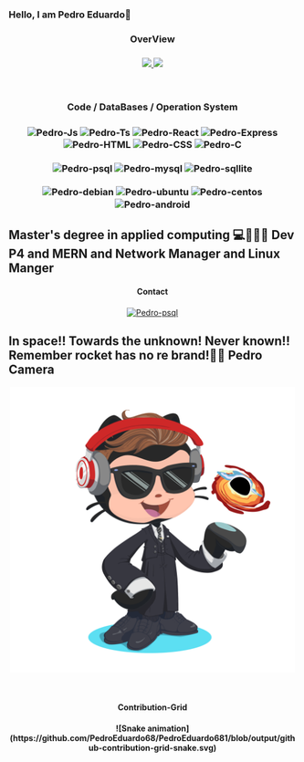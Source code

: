 ### Hello, I am Pedro Eduardo👋

<div align="center"> <h3>OverView <h3>
  <a href="https://github.com/PedroEduardo68" >
  <img height="180em" src="https://github-readme-stats.vercel.app/api?username=PedroEduardo68&show_icons=true&theme=tokyonight&include_all_commits=true&count_private=true"/ >
  <img height="180em" src="https://github-readme-stats.vercel.app/api/top-langs/?username=PedroEduardo68&layout=compact&langs_count=7&theme=tokyonight"/>
  </a>
</div>

<div align="center"><br> <h3>Code / DataBases  / Operation System <h3>
  <img align="center" alt="Pedro-Js"  src="https://img.shields.io/badge/JavaScript-323330?style=for-the-badge&logo=javascript&logoColor=F7DF1E">
  <img align="center" alt="Pedro-Ts"  src="https://img.shields.io/badge/TypeScript-007ACC?style=for-the-badge&logo=typescript&logoColor=white">
  <img align="center" alt="Pedro-React"  src="https://img.shields.io/badge/React-20232A?style=for-the-badge&logo=react&logoColor=61DAFB">
  <img align="center" alt="Pedro-Express"  src="https://img.shields.io/badge/Express.js-404D59?style=for-the-badge">
  <img align="center" alt="Pedro-HTML"  src="https://img.shields.io/badge/HTML5-E34F26?style=for-the-badge&logo=html5&logoColor=white">
  <img align="center" alt="Pedro-CSS" src="https://img.shields.io/badge/CSS3-1572B6?style=for-the-badge&logo=css3&logoColor=white">
  <img align="center" alt="Pedro-C"  src="https://img.shields.io/badge/C%2B%2B-00599C?style=for-the-badge&logo=c%2B%2B&logoColor=whitettps://raw.githubusercontent.com/devicons/devicon/master/icons/csharp/c-original.svg"><br /><br />
  
  <img align="center" alt="Pedro-psql"  src="https://img.shields.io/badge/PostgreSQL-316192?style=for-the-badge&logo=postgresql&logoColor=white">
  <img align="center" alt="Pedro-mysql"  src="https://img.shields.io/badge/MySQL-00000F?style=for-the-badge&logo=mysql&logoColor=white">
  <img align="center" alt="Pedro-sqllite"  src="https://img.shields.io/badge/SQLite-07405E?style=for-the-badge&logo=sqlite&logoColor=white"><br /><br />
  
  <img align="center" alt="Pedro-debian"  src="https://img.shields.io/badge/Debian-A81D33?style=for-the-badge&logo=debian&logoColor=white">
  <img align="center" alt="Pedro-ubuntu"  src="https://img.shields.io/badge/Ubuntu-E95420?style=for-the-badge&logo=ubuntu&logoColor=white">
  <img align="center" alt="Pedro-centos"  src="https://img.shields.io/badge/Cent%20OS-262577?style=for-the-badge&logo=CentOS&logoColor=white">
  <img align="center" alt="Pedro-android"  src="https://img.shields.io/badge/Android-3DDC84?style=for-the-badge&logo=android&logoColor=white">
</div>

                              
 <h2> Master's degree in applied computing 💻📲🐧📡 Dev P4 and MERN and Network Manager and Linux Manger </h2>

<div align="center"><h4>Contact </h4>
  <a href="https://www.linkedin.com/in/pedro-eduardo-camera/" ><img align="center" alt="Pedro-psql"  src="https://img.shields.io/badge/LinkedIn-0077B5?style=for-the-badge&logo=linkedin&logoColor=white"></a>
</div>                                                                                                                                            


 <h2> In space!! Towards the unknown! Never known!! Remember rocket has no re brand!🚀🌌 Pedro Camera </h2>

<p align="center">
  <img src="./img/octocat-pedro.png" width="500" title="Git of the Pedro">
</p>

<div align="center"><br> <h4>Contribution-Grid<h4>
  ![Snake animation](https://github.com/PedroEduardo68/PedroEduardo681/blob/output/github-contribution-grid-snake.svg)   
</div>



<!--  
<div align="center"><br> <h3>Dev <h3>
  <img align="center" alt="Pedro-sci"  src="http://ForTheBadge.com/images/badges/built-with-science.svg">
  <img align="center" alt="Pedro-lov"  src="http://ForTheBadge.com/images/badges/built-with-love.svg">
</div>
-->

